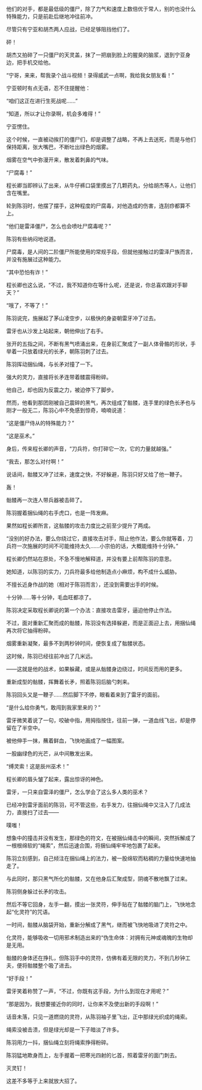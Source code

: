 他们的对手，都是最低级的僵尸，除了力气和速度上数倍优于常人，别的也没什么特殊能力，只是前赴后继地冲往前冲。

尽管只有宁亚和胡杰两人应战，已经足够阻挡他们了。

砰！

胡杰又拍碎了一只僵尸的天灵盖，抹了一把崩到脸上的腥臭的脑浆，退到宁亚身边，把手机交给他。

“宁哥，来来，帮我录个战斗视频！录得威武一点啊，我给我女朋友看！”

宁亚顿时有点无语，忍不住提醒他：

“咱们这正在进行生死战呢……”

“知道，所以才让你录啊，机会多难得！”

宁亚愣住。

这个时候，一直被动挨打的僵尸们，却是调整了战略，不再上去送死，而是与他们保持距离，张大嘴巴，不断吐出绿色的烟雾。

烟雾在空气中弥漫开来，散发着刺鼻的气味。

“尸腐毒！”

程长卿当即辨认了出来，从牛仔裤口袋里摸出了几颗药丸，分给胡杰等人，让他们含在嘴里。

轮到陈羽时，他摆了摆手，这种程度的尸腐毒，对他造成的伤害，连刮痧都算不上。

“他们是雷泽僵尸，怎么也会喷吐尸腐毒呢？”

陈羽有些纳闷地说道。

尸腐毒，是人间的二阶僵尸所能使用的常规手段，但就他接触过的雷泽尸族而言，并没有施展过这种能力。

“其中恐怕有诈！”

程长卿也这么说，“不过，我不知道你在等什么呢，还是说，你总喜欢跟对手聊天？”

“哦了，不等了！”

陈羽说完，施展起了茅山凌空步，以极快的身姿朝雷牙冲了过去。

雷牙也从沙发上站起来，朝他伸出了右手。

张开的五指之间，不断有黑气喷涌出来，在身前汇聚成了一副人体骨骼的形状，手举着一只放着绿光的长矛，朝陈羽刺了过去。

陈羽挥动捆仙绳，与长矛对撞了一下。

强大的灵力，直接将长矛连带着髅震得粉碎。

他自己，却也因为反震之力，被迫停下了脚步。

然而，他看到那团刚被自己震碎的黑气，再次组成了骷髅，连手里的绿色长矛也与刚才一般无二，陈羽心中不免感到惊奇，喃喃说道：

“这是僵尸侍从的特殊能力？”

“这是巫术。”

身后，传来程长卿的声音，“刀兵符，你打碎它一次，它的力量就越强。”

“我去，那怎么对付啊！”

说话间，骷髅又冲了过来，速度之快，不好躲避，陈羽只好又给了他一鞭子。

轰！

骷髅再一次连人带兵器被击碎了。

陈羽握着捆仙绳的右手虎口，也是一阵发麻。

果然如程长卿所言，这骷髅的攻击力度比之前至少提升了两成。

“没别的好办法，要么你绕过它，直接攻击对手，阻止他作法，要么你就等着，刀兵符一次施展的时间不可能维持太久……小宗伯的话，大概能维持十分钟。”

程长卿仍然站在原处，不急不慢地解释道，并没有要上前帮陈羽的意思。

她知道，以陈羽的实力，刀兵符最多给他制造点小麻烦，构不成什么威胁。

不擅长近身作战的她（相对于陈羽而言），还没到需要出手的时候。

十分钟……等十分钟，毛血旺都凉了。

陈羽决定采取程长卿说的第一个办法：直接攻击雷牙，逼迫他停止作法。

不过，面对重新汇聚而成的骷髅，陈羽没有选择躲避，而是正面迎上去，用捆仙绳再次将它抽得粉碎。

烟雾重新凝聚，最多不到两秒钟时间，便恢复成了骷髅状态。

这时候，陈羽已经往前冲出了几米远。

——这就是他的战术，如果躲藏，或是从骷髅身边绕过，时间反而用的更多。

重新成型的骷髅，挥舞着长矛，照着陈羽后脑勺刺来。

陈羽回头又是一鞭子……然后脚下不停，眼看着来到了雷牙的面前。

“是什么给你勇气，敢闯到我家里来的？”

雷牙微笑着说了一句，咬破中指，用拇指按住，往前一弹，一道血线飞出，却是停留在了半空中。

被他伸手一抹，蘸着鲜血，飞快地画成了一幅图案。

一股幽绿色的光芒，从中间散发出来。

“缚灵索！这是辰州巫术！”

程长卿的眉头皱了起来，露出惊讶的神色。

雷牙，一只来自雷泽的僵尸，怎么学会了这么多人类的巫术？

已经冲到雷牙面前的陈羽，可不管这些，右手发力，往捆仙绳中又注入了几成法力，直接扫了过去——

噗嗤！

想象中的撞击并没有发生，那绿色的符文，在被捆仙绳击中的瞬间，突然拆解成了一根根绵软的“绳索”，然后迅速合围，将捆仙绳牢牢地包裹了起来。

陈羽立刻感到，自己倾注在捆仙绳上的法力，被一股绵软而粘稠的力量给快速地抽走了。

与此同时，那只黑气所化的骷髅，又在他身后汇聚成型，阴魂不散地飘了过来。

陈羽侧身躲过长矛的攻击。

然后不等它回身，左手一翻，摸出一张灵符，伸手贴在了骷髅的脑门上，飞快地念起“化灵符”的咒语。

一时间，骷髅从脑袋开始，重新分解成了黑气，继而被飞快地吸进了灵符之中。

化灵符，能够吸收一切用邪术制造出来的“伪生命体：对拥有元神或魂魄的生物却是无用。

骷髅的身体还在挣扎，但陈羽手中的灵符，仿佛有着无限的灵力，不到几秒钟工夫，便将骷髅整个吸了进去。

“好手段！”

雷牙笑着称赞了一声，“不过，你既有这手段，为什么到现在才用呢？”

“那是因为，我想要接近你的同时，让你来不及使出新的手段啊！”

话音未落，只见一道燃烧的灵符，从陈羽袖子里飞出，正中那绿光织成的绳索。

绳索没被击溃，但是绿光却是一下子暗淡了许多。

陈羽用力一抖，捆仙绳立刻将绳索挣得粉碎。

陈羽猛地欺身而上，左手握着一把寒光四射的匕首，照着雷牙的面门刺去。

灭灵钉！

这差不多等于上来就放大招了。
